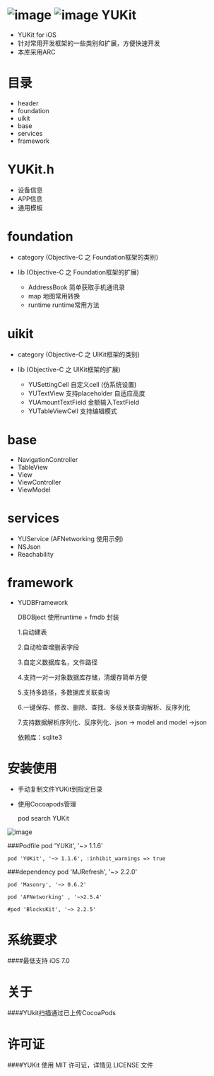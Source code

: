 ![image](https://github.com/c6357/YUKit/blob/master/sample.gif)
![image](https://github.com/c6357/YUKit/blob/master/sample2.gif)
YUKit
=================
* YUKit for iOS
* 针对常用开发框架的一些类别和扩展，方便快速开发
* 本库采用ARC

目录
=================
* header
* foundation
* uikit
* base
* services
* framework

YUKit.h
=================
* 设备信息
* APP信息
* 通用模板

foundation
=================
* category (Objective-C 之 Foundation框架的类别)

* lib (Objective-C 之 Foundation框架的扩展)
   * AddressBook       简单获取手机通讯录
   * map                 地图常用转换
   * runtime             runtime常用方法

uikit
=================
* category (Objective-C 之 UIKit框架的类别)

* lib (Objective-C 之 UIKit框架的扩展)
   * YUSettingCell            自定义cell (仿系统设置)
   * YUTextView               支持placeholder 自适应高度
   * YUAmountTextField        金额输入TextField
   * YUTableViewCell          支持编辑模式



base
=================
* NavigationController
* TableView
* View
* ViewController
* ViewModel


services
=================
*  YUService (AFNetworking 使用示例)
*  NSJson
*  Reachability


framework
=================
* YUDBFramework

   DBOBject 使用runtime + fmdb 封装
 
    1.自动建表
 
    2.自动检查增删表字段
 
    3.自定义数据库名，文件路径
 
    4.支持一对一对象数据库存储，清缓存简单方便
 
    5.支持多路径，多数据库关联查询
 
    6.一键保存、修改、删除、查找、多级关联查询解析、反序列化
 
    7.支持数据解析序列化、反序列化、json -> model  and  model ->json
    
    依赖库：sqlite3

 

 
 
安装使用
=================

* 手动复制文件YUKit到指定目录

* 使用Cocoapods管理

    pod search YUKit  
  
![image](https://github.com/c6357/YUKit/blob/master/install.png)

###Podfile
    pod 'YUKit', '~> 1.1.6'

    pod 'YUKit', '~> 1.1.6', :inhibit_warnings => true

###dependency
    pod 'MJRefresh', '~> 2.2.0'

    pod 'Masonry', '~> 0.6.2'

    pod 'AFNetworking' , '~>2.5.4'

    #pod 'BlocksKit', '~> 2.2.5'


系统要求
=================
####最低支持 iOS 7.0
 
 
关于
=================
####YUkit扫描通过已上传CocoaPods


许可证
=================
####YUKit 使用 MIT 许可证，详情见 LICENSE 文件
 
 
